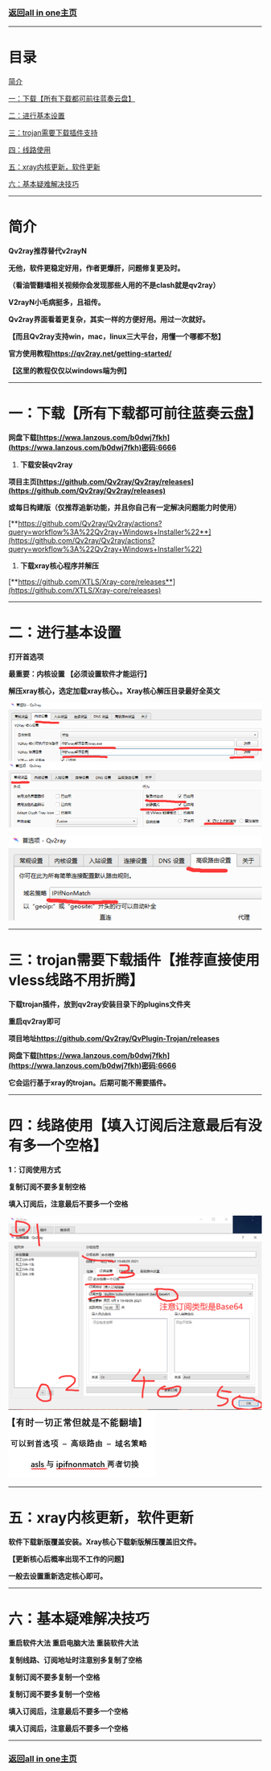 ### [返回all in one主页](https://catcatroll.fun/)

---

# 目录

[简介](#简介)

[一：下载【所有下载都可前往蓝奏云盘】](#一：下载[所有下载都可前往蓝奏云盘])

[二：进行基本设置](#二：进行基本设置)

[三：trojan需要下载插件支持](#三：trojan需要下载插件支持)

[四：线路使用](#四：线路使用)

[五：xray内核更新，软件更新](#五：xray内核更新，软件更新)

[六：基本疑难解决技巧](#六：基本疑难解决技巧)

---

# 简介

**Qv2ray推荐替代v2rayN**

**无他，软件更稳定好用，作者更爆肝，问题修复更及时。**

**（看油管翻墙相关视频你会发现那些人用的不是clash就是qv2ray）**

**V2rayN小毛病挺多，且祖传。**

**Qv2ray界面看着更复杂，其实一样的方便好用。用过一次就好。**

**【而且Qv2ray支持win，mac，linux三大平台，用懂一个哪都不愁】**

**官方使用教程<https://qv2ray.net/getting-started/>**

**【这里的教程仅仅以windows端为例】**

---

# 一：下载【所有下载都可前往蓝奏云盘】

**网盘下载[https://wwa.lanzous.com/b0dwj7fkh](https://wwa.lanzous.com/b0dwj7fkh)密码:6666**

1.  **下载安装qv2ray**

**项目主页[https://github.com/Qv2ray/Qv2ray/releases](https://github.com/Qv2ray/Qv2ray/releases)**

**或每日构建版（仅推荐追新功能，并且你自己有一定解决问题能力时使用）**

[**https://github.com/Qv2ray/Qv2ray/actions?query=workflow%3A%22Qv2ray+Windows+Installer%22**](https://github.com/Qv2ray/Qv2ray/actions?query=workflow%3A%22Qv2ray+Windows+Installer%22)

1.  **下载xray核心程序并解压**

[**https://github.com/XTLS/Xray-core/releases**](https://github.com/XTLS/Xray-core/releases)

---

# 二：进行基本设置

**打开首选项**

**最重要：内核设置 【必须设置软件才能运行】**

**解压xray核心，选定加载xray核心。。Xray核心解压目录最好全英文**

![](https://raw.githubusercontent.com/DLGum/pic-bed/main/pic/a7ec0aee53462c182761f5ecb953f5ad.png)![](https://raw.githubusercontent.com/DLGum/pic-bed/main/pic/7c1d43852c8cee99e4667615bdd52f78.png)

![](https://raw.githubusercontent.com/DLGum/pic-bed/main/pic/e56c452bd8194cc966ff0ab096138638.png)

---

# 三：trojan需要下载插件【推荐直接使用vless线路不用折腾】

**下载trojan插件，放到qv2ray安装目录下的plugins文件夹**

**重启qv2ray即可**

**项目地址<https://github.com/Qv2ray/QvPlugin-Trojan/releases>**

**网盘下载[https://wwa.lanzous.com/b0dwj7fkh](https://wwa.lanzous.com/b0dwj7fkh)密码:6666**

**它会运行基于xray的trojan。后期可能不需要插件。**

---

# 四：线路使用【填入订阅后注意最后有没有多一个空格】

**1：订阅使用方式**

**复制订阅不要多复制空格**

**填入订阅后，注意最后不要多一个空格**

![](https://raw.githubusercontent.com/DLGum/pic-bed/main/pic/00.png)
![](https://raw.githubusercontent.com/DLGum/pic-bed/main/pic/e5cdfacb63de93b350b72a781fdb6c93.png)

---

# 五：xray内核更新，软件更新

**软件下载新版覆盖安装。Xray核心下载新版解压覆盖旧文件。**

**【更新核心后概率出现不工作的问题】**

**一般去设置重新选定核心即可。**

---

# 六：基本疑难解决技巧

**重启软件大法 重启电脑大法 重装软件大法**

**复制线路、订阅地址时注意别多复制了空格**

**复制订阅不要多复制一个空格**

**复制订阅不要多复制一个空格**

**填入订阅后，注意最后不要多一个空格**

**填入订阅后，注意最后不要多一个空格**

---

### [返回all in one主页](https://catcatroll.fun/)
